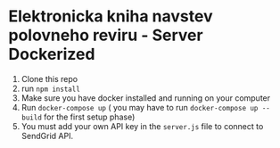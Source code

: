 # Elektronicka kniha navstev polovneho reviru - Server Dockerized

1. Clone this repo
2. run `npm install`
3. Make sure you have docker installed and running on your computer
4. Run `docker-compose up` ( you may have to run `docker-compose up --build` for the first setup phase)
4. You must add your own API key in the `server.js` file to connect to SendGrid API.


